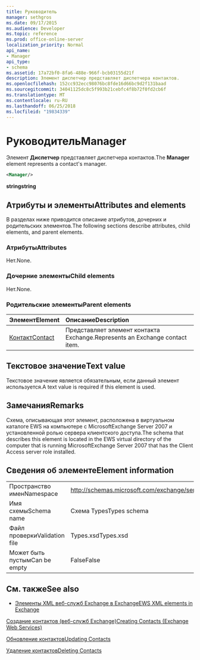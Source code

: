 ```yaml
---
title: Руководитель
manager: sethgros
ms.date: 09/17/2015
ms.audience: Developer
ms.topic: reference
ms.prod: office-online-server
localization_priority: Normal
api_name:
- Manager
api_type:
- schema
ms.assetid: 17a72bf0-8fa6-488e-966f-bcb03155d21f
description: Элемент диспетчер представляет диспетчера контактов.
ms.openlocfilehash: 152cc932ecc98076bc8fde16d66bc9d2f131baad
ms.sourcegitcommit: 34041125dc8c5f993b21cebfc4f8b72f0fd2cb6f
ms.translationtype: MT
ms.contentlocale: ru-RU
ms.lasthandoff: 06/25/2018
ms.locfileid: "19834339"
---
```

# <a name="manager"></a><span data-ttu-id="3f5b6-103">Руководитель</span><span class="sxs-lookup"><span data-stu-id="3f5b6-103">Manager</span></span>

<span data-ttu-id="3f5b6-104">Элемент **Диспетчер** представляет диспетчера контактов.</span><span class="sxs-lookup"><span data-stu-id="3f5b6-104">The **Manager** element represents a contact's manager.</span></span> 
  
```xml
<Manager/>
```

 <span data-ttu-id="3f5b6-105">**string**</span><span class="sxs-lookup"><span data-stu-id="3f5b6-105">**string**</span></span>
## <a name="attributes-and-elements"></a><span data-ttu-id="3f5b6-106">Атрибуты и элементы</span><span class="sxs-lookup"><span data-stu-id="3f5b6-106">Attributes and elements</span></span>

<span data-ttu-id="3f5b6-107">В разделах ниже приводится описание атрибутов, дочерних и родительских элементов.</span><span class="sxs-lookup"><span data-stu-id="3f5b6-107">The following sections describe attributes, child elements, and parent elements.</span></span>
  
### <a name="attributes"></a><span data-ttu-id="3f5b6-108">Атрибуты</span><span class="sxs-lookup"><span data-stu-id="3f5b6-108">Attributes</span></span>

<span data-ttu-id="3f5b6-109">Нет.</span><span class="sxs-lookup"><span data-stu-id="3f5b6-109">None.</span></span>
  
### <a name="child-elements"></a><span data-ttu-id="3f5b6-110">Дочерние элементы</span><span class="sxs-lookup"><span data-stu-id="3f5b6-110">Child elements</span></span>

<span data-ttu-id="3f5b6-111">Нет.</span><span class="sxs-lookup"><span data-stu-id="3f5b6-111">None.</span></span>
  
### <a name="parent-elements"></a><span data-ttu-id="3f5b6-112">Родительские элементы</span><span class="sxs-lookup"><span data-stu-id="3f5b6-112">Parent elements</span></span>

|<span data-ttu-id="3f5b6-113">**Элемент**</span><span class="sxs-lookup"><span data-stu-id="3f5b6-113">**Element**</span></span>|<span data-ttu-id="3f5b6-114">**Описание**</span><span class="sxs-lookup"><span data-stu-id="3f5b6-114">**Description**</span></span>|
|:-----|:-----|
|[<span data-ttu-id="3f5b6-115">Контакт</span><span class="sxs-lookup"><span data-stu-id="3f5b6-115">Contact</span></span>](contact.md) <br/> |<span data-ttu-id="3f5b6-116">Представляет элемент контакта Exchange.</span><span class="sxs-lookup"><span data-stu-id="3f5b6-116">Represents an Exchange contact item.</span></span>  <br/> |
   
## <a name="text-value"></a><span data-ttu-id="3f5b6-117">Текстовое значение</span><span class="sxs-lookup"><span data-stu-id="3f5b6-117">Text value</span></span>

<span data-ttu-id="3f5b6-118">Текстовое значение является обязательным, если данный элемент используется.</span><span class="sxs-lookup"><span data-stu-id="3f5b6-118">A text value is required if this element is used.</span></span>
  
## <a name="remarks"></a><span data-ttu-id="3f5b6-119">Замечания</span><span class="sxs-lookup"><span data-stu-id="3f5b6-119">Remarks</span></span>

<span data-ttu-id="3f5b6-120">Схема, описывающая этот элемент, расположена в виртуальном каталоге EWS на компьютере с MicrosoftExchange Server 2007 и установленной ролью сервера клиентского доступа.</span><span class="sxs-lookup"><span data-stu-id="3f5b6-120">The schema that describes this element is located in the EWS virtual directory of the computer that is running MicrosoftExchange Server 2007 that has the Client Access server role installed.</span></span>
  
## <a name="element-information"></a><span data-ttu-id="3f5b6-121">Сведения об элементе</span><span class="sxs-lookup"><span data-stu-id="3f5b6-121">Element information</span></span>

|||
|:-----|:-----|
|<span data-ttu-id="3f5b6-122">Пространство имен</span><span class="sxs-lookup"><span data-stu-id="3f5b6-122">Namespace</span></span>  <br/> |http://schemas.microsoft.com/exchange/services/2006/types  <br/> |
|<span data-ttu-id="3f5b6-123">Имя схемы</span><span class="sxs-lookup"><span data-stu-id="3f5b6-123">Schema name</span></span>  <br/> |<span data-ttu-id="3f5b6-124">Схема Types</span><span class="sxs-lookup"><span data-stu-id="3f5b6-124">Types schema</span></span>  <br/> |
|<span data-ttu-id="3f5b6-125">Файл проверки</span><span class="sxs-lookup"><span data-stu-id="3f5b6-125">Validation file</span></span>  <br/> |<span data-ttu-id="3f5b6-126">Types.xsd</span><span class="sxs-lookup"><span data-stu-id="3f5b6-126">Types.xsd</span></span>  <br/> |
|<span data-ttu-id="3f5b6-127">Может быть пустым</span><span class="sxs-lookup"><span data-stu-id="3f5b6-127">Can be empty</span></span>  <br/> |<span data-ttu-id="3f5b6-128">False</span><span class="sxs-lookup"><span data-stu-id="3f5b6-128">False</span></span>  <br/> |
   
## <a name="see-also"></a><span data-ttu-id="3f5b6-129">См. также</span><span class="sxs-lookup"><span data-stu-id="3f5b6-129">See also</span></span>



- [<span data-ttu-id="3f5b6-130">Элементы XML веб-служб Exchange в Exchange</span><span class="sxs-lookup"><span data-stu-id="3f5b6-130">EWS XML elements in Exchange</span></span>](ews-xml-elements-in-exchange.md)


[<span data-ttu-id="3f5b6-131">Создание контактов (веб-служб Exchange)</span><span class="sxs-lookup"><span data-stu-id="3f5b6-131">Creating Contacts (Exchange Web Services)</span></span>](http://msdn.microsoft.com/library/4845917e-70d1-481c-bbd7-011ec6571789%28Office.15%29.aspx)
  
[<span data-ttu-id="3f5b6-132">Обновление контактов</span><span class="sxs-lookup"><span data-stu-id="3f5b6-132">Updating Contacts</span></span>](http://msdn.microsoft.com/library/9a865953-b94a-4229-b632-2dee433314be%28Office.15%29.aspx)
  
[<span data-ttu-id="3f5b6-133">Удаление контактов</span><span class="sxs-lookup"><span data-stu-id="3f5b6-133">Deleting Contacts</span></span>](http://msdn.microsoft.com/library/fcc3dc84-cd3e-455e-a1a7-ae6921c9b588%28Office.15%29.aspx)


